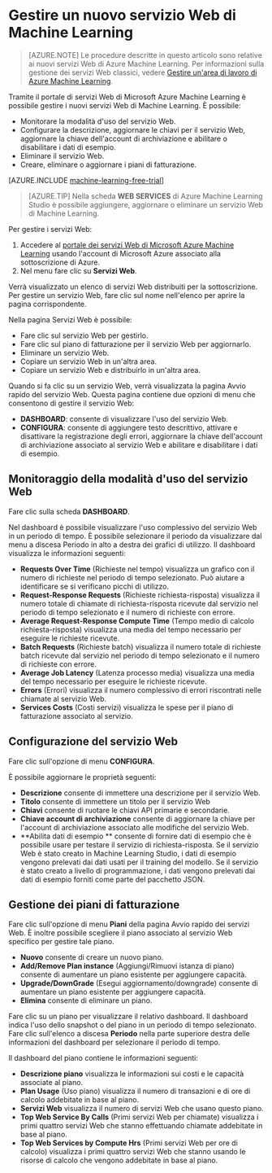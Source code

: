 <properties
	pageTitle="Gestire un nuovo servizio Web di Machine Learning | Microsoft Azure"
	description="Gestione dell'accesso alle aree di lavoro di Azure Machine Learning e distribuzione e gestione dei servizi Web API ML"
	services="machine-learning"
	documentationCenter=""
	authors="vDonGlover"
	manager="jhubbard"
	editor="cgronlun"/>  

<tags
	ms.service="machine-learning"
	ms.workload="data-services"
	ms.tgt_pltfrm="na"
	ms.devlang="na"
	ms.topic="article"
	ms.date="07/06/2016"
	ms.author="v-donglo"/>


# Gestire un nuovo servizio Web di Machine Learning

> [AZURE.NOTE] Le procedure descritte in questo articolo sono relative ai nuovi servizi Web di Azure Machine Learning. Per informazioni sulla gestione dei servizi Web classici, vedere [Gestire un'area di lavoro di Azure Machine Learning](machine-learning-manage-workspace.md).

Tramite il portale di servizi Web di Microsoft Azure Machine Learning è possibile gestire i nuovi servizi Web di Machine Learning. È possibile:

- Monitorare la modalità d'uso del servizio Web.
- Configurare la descrizione, aggiornare le chiavi per il servizio Web, aggiornare la chiave dell'account di archiviazione e abilitare o disabilitare i dati di esempio.
- Eliminare il servizio Web.
- Creare, eliminare o aggiornare i piani di fatturazione.

[AZURE.INCLUDE [machine-learning-free-trial](../../includes/machine-learning-free-trial.md)]

> [AZURE.TIP] Nella scheda **WEB SERVICES** di Azure Machine Learning Studio è possibile aggiungere, aggiornare o eliminare un servizio Web di Machine Learning.

Per gestire i servizi Web:

1.	Accedere al [portale dei servizi Web di Microsoft Azure Machine Learning](https://services.azureml.net/quickstart) usando l'account di Microsoft Azure associato alla sottoscrizione di Azure.
2.	Nel menu fare clic su **Servizi Web**.

Verrà visualizzato un elenco di servizi Web distribuiti per la sottoscrizione. Per gestire un servizio Web, fare clic sul nome nell'elenco per aprire la pagina corrispondente.

Nella pagina Servizi Web è possibile:

- Fare clic sul servizio Web per gestirlo.
- Fare clic sul piano di fatturazione per il servizio Web per aggiornarlo.
- Eliminare un servizio Web.
- Copiare un servizio Web in un'altra area.
- Copiare un servizio Web e distribuirlo in un'altra area.

Quando si fa clic su un servizio Web, verrà visualizzata la pagina Avvio rapido del servizio Web. Questa pagina contiene due opzioni di menu che consentono di gestire il servizio Web:

- **DASHBOARD**: consente di visualizzare l'uso del servizio Web.
- **CONFIGURA**: consente di aggiungere testo descrittivo, attivare e disattivare la registrazione degli errori, aggiornare la chiave dell'account di archiviazione associato al servizio Web e abilitare e disabilitare i dati di esempio.

## Monitoraggio della modalità d'uso del servizio Web

Fare clic sulla scheda **DASHBOARD**.

Nel dashboard è possibile visualizzare l'uso complessivo del servizio Web in un periodo di tempo. È possibile selezionare il periodo da visualizzare dal menu a discesa Periodo in alto a destra dei grafici di utilizzo. Il dashboard visualizza le informazioni seguenti:

- **Requests Over Time** (Richieste nel tempo) visualizza un grafico con il numero di richieste nel periodo di tempo selezionato. Può aiutare a identificare se si verificano picchi di utilizzo.
- **Request-Response Requests** (Richieste richiesta-risposta) visualizza il numero totale di chiamate di richiesta-risposta ricevute dal servizio nel periodo di tempo selezionato e il numero di richieste con errore.
- **Average Request-Response Compute Time** (Tempo medio di calcolo richiesta-risposta) visualizza una media del tempo necessario per eseguire le richieste ricevute.
- **Batch Requests** (Richieste batch) visualizza il numero totale di richieste batch ricevute dal servizio nel periodo di tempo selezionato e il numero di richieste con errore.
- **Average Job Latency** (Latenza processo media) visualizza una media del tempo necessario per eseguire le richieste ricevute.
- **Errors** (Errori) visualizza il numero complessivo di errori riscontrati nelle chiamate al servizio Web.
- **Services Costs** (Costi servizi) visualizza le spese per il piano di fatturazione associato al servizio.

## Configurazione del servizio Web ##

Fare clic sull'opzione di menu **CONFIGURA**.

È possibile aggiornare le proprietà seguenti:

* **Descrizione** consente di immettere una descrizione per il servizio Web.
* **Titolo** consente di immettere un titolo per il servizio Web
* **Chiavi** consente di ruotare le chiavi API primarie e secondarie.
* **Chiave account di archiviazione** consente di aggiornare la chiave per l'account di archiviazione associato alle modifiche del servizio Web.
* **Abilita dati di esempio ** consente di fornire dati di esempio che è possibile usare per testare il servizio di richiesta-risposta. Se il servizio Web è stato creato in Machine Learning Studio, i dati di esempio vengono prelevati dai dati usati per il training del modello. Se il servizio è stato creato a livello di programmazione, i dati vengono prelevati dai dati di esempio forniti come parte del pacchetto JSON.

## Gestione dei piani di fatturazione

Fare clic sull'opzione di menu **Piani** della pagina Avvio rapido dei servizi Web. È inoltre possibile scegliere il piano associato al servizio Web specifico per gestire tale piano.

* **Nuovo** consente di creare un nuovo piano.
* **Add/Remove Plan instance** (Aggiungi/Rimuovi istanza di piano) consente di aumentare un piano esistente per aggiungere capacità.
* **Upgrade/DownGrade** (Esegui aggiornamento/downgrade) consente di aumentare un piano esistente per aggiungere capacità.
* **Elimina** consente di eliminare un piano.

Fare clic su un piano per visualizzare il relativo dashboard. Il dashboard indica l'uso dello snapshot o del piano in un periodo di tempo selezionato. Fare clic sull'elenco a discesa **Periodo** nella parte superiore destra delle informazioni del dashboard per selezionare il periodo di tempo.

Il dashboard del piano contiene le informazioni seguenti:

* **Descrizione piano** visualizza le informazioni sui costi e le capacità associate al piano.
* **Plan Usage** (Uso piano) visualizza il numero di transazioni e di ore di calcolo addebitate in base al piano.
* **Servizi Web** visualizza il numero di servizi Web che usano questo piano.
* **Top Web Service By Calls** (Primi servizi Web per chiamate) visualizza i primi quattro servizi Web che stanno effettuando chiamate addebitate in base al piano.
* **Top Web Services by Compute Hrs** (Primi servizi Web per ore di calcolo) visualizza i primi quattro servizi Web che stanno usando le risorse di calcolo che vengono addebitate in base al piano.

<!---HONumber=AcomDC_0914_2016-->